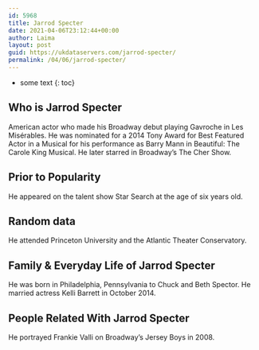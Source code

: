 ```yaml
---
id: 5968
title: Jarrod Specter
date: 2021-04-06T23:12:44+00:00
author: Laima
layout: post
guid: https://ukdataservers.com/jarrod-specter/
permalink: /04/06/jarrod-specter/
---
```


* some text
{: toc}


## Who is Jarrod Specter
                  
                  
                  
American actor who made his Broadway debut playing Gavroche in Les Misérables. He was nominated for a 2014 Tony Award for Best Featured Actor in a Musical for his performance as Barry Mann in Beautiful: The Carole King Musical. He later starred in Broadway&#8217;s The Cher Show.
                  
              
            
              
            
                
                
                
## Prior to Popularity
                  
                  
                  
He appeared on the talent show Star Search at the age of six years old.
                  
              
            
              
            
                
                
                
## Random data
                  
                  
                  
He attended Princeton University and the Atlantic Theater Conservatory.
                  
              
            
              
            
                
                
                
## Family & Everyday Life of Jarrod Specter
                  
                  
                  
He was born in Philadelphia, Pennsylvania to Chuck and Beth Spector. He married actress Kelli Barrett in October 2014.
                  
              
            
              
            
                
                
                
## People Related With Jarrod Specter
                  
                  
                  
He portrayed Frankie Valli on Broadway&#8217;s Jersey Boys in 2008.
                  
              
            
              
            
                
              
            
              
              
            
            
              
            
          
          
          